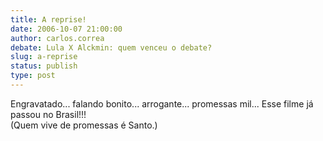 ```yaml
---
title: A reprise!
date: 2006-10-07 21:00:00
author: carlos.correa
debate: Lula X Alckmin: quem venceu o debate?
slug: a-reprise
status: publish 
type: post
---
```


Engravatado... falando bonito... arrogante... promessas mil... Esse filme já passou no Brasil!!!   
(Quem vive de promessas é Santo.)
